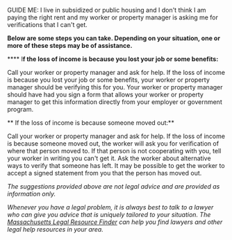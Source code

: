 GUIDE ME: I live in subsidized or public housing and I don't think I am
paying the right rent and my worker or property manager is asking me for
verifications that I can't get.

**Below are some steps you can take.  Depending on your
situation, one or more of these steps may be of assistance.**

**** I**f the loss of income is because you lost your job or
some benefits:**

Call your worker or property manager and ask for help. If the loss of
income is because you lost your job or some benefits, your worker or
property manager should be verifying this for you. Your worker or
property manager should have had you sign a form that allows your worker
or property manager to get this information directly from your employer
or government program.

** If the loss of income is because someone moved out:**

Call your worker or property manager and ask for help. If the loss of
income is because someone moved out, the worker will ask you for
verification of where that person moved to. If that person is not
cooperating with you, tell your worker in writing you can't get it. Ask
the worker about alternative ways to verify that someone has left. It
may be possible to get the worker to accept a signed statement from you
that the person has moved out.

*The suggestions provided above are not legal advice and are provided as
information only.*

*Whenever you have a legal problem, it is always best to talk to a
lawyer who can give you advice that is uniquely tailored to your
situation. The [Massachusetts Legal Resource Finder](https://masslrf.org/) can
help you find lawyers and other legal help resources in your area.*
